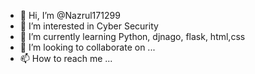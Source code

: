 - 👋 Hi, I’m @Nazrul171299
- 👀 I’m interested in Cyber Security
- 🌱 I’m currently learning Python, djnago, flask, html,css
- 💞️ I’m looking to collaborate on ...
- 📫 How to reach me ...

<!---
Nazrul171299/Nazrul171299 is a ✨ special ✨ repository because its `README.md` (this file) appears on your GitHub profile.
You can click the Preview link to take a look at your changes.
--->

